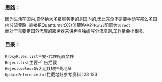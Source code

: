 ### 思路： 
因为生活在国内,自然绝大多数服务走的是国内的,因此完全不需要手动写那么多国内分流策略.
直接把QuantumultX分流策略中的`Final`配置为`Direct`,  
而对于需要走国外代理的服务器来讲再单独编写分流规则,工作量会小很多.

### 目录： 
`ProxyRules.list`主要-代理配置文件  
`Reject.list`主要-广告拦截  
`RejectUseless`确认无效的拦截地址  
`UpdateReference.txt`拦截地址参考资料
123
123
